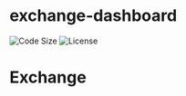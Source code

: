 # exchange-dashboard




![Code Size](https://img.shields.io/github/languages/code-size/aliaskarii/exchange-dashboard?label=Code%20Size)
![License](https://img.shields.io/github/license/aliaskarii/exchange-dashboard?label=License)




# Exchange
